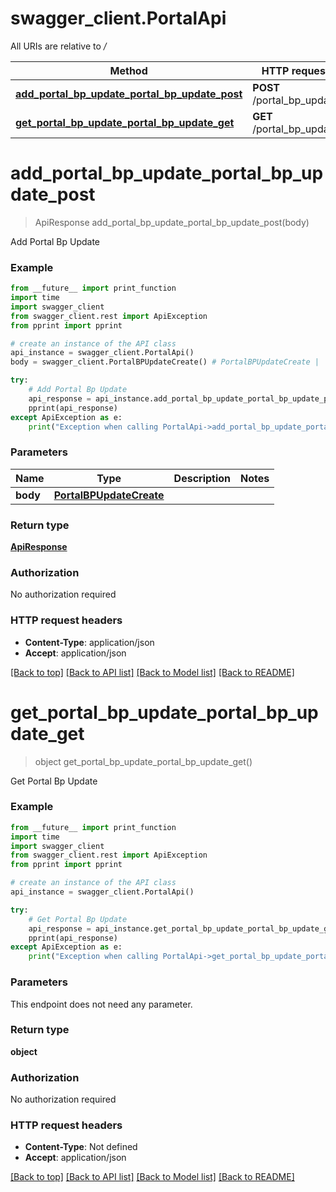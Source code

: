# swagger_client.PortalApi

All URIs are relative to */*

Method | HTTP request | Description
------------- | ------------- | -------------
[**add_portal_bp_update_portal_bp_update_post**](PortalApi.md#add_portal_bp_update_portal_bp_update_post) | **POST** /portal_bp_update | Add Portal Bp Update
[**get_portal_bp_update_portal_bp_update_get**](PortalApi.md#get_portal_bp_update_portal_bp_update_get) | **GET** /portal_bp_update | Get Portal Bp Update

# **add_portal_bp_update_portal_bp_update_post**
> ApiResponse add_portal_bp_update_portal_bp_update_post(body)

Add Portal Bp Update

### Example
```python
from __future__ import print_function
import time
import swagger_client
from swagger_client.rest import ApiException
from pprint import pprint

# create an instance of the API class
api_instance = swagger_client.PortalApi()
body = swagger_client.PortalBPUpdateCreate() # PortalBPUpdateCreate | 

try:
    # Add Portal Bp Update
    api_response = api_instance.add_portal_bp_update_portal_bp_update_post(body)
    pprint(api_response)
except ApiException as e:
    print("Exception when calling PortalApi->add_portal_bp_update_portal_bp_update_post: %s\n" % e)
```

### Parameters

Name | Type | Description  | Notes
------------- | ------------- | ------------- | -------------
 **body** | [**PortalBPUpdateCreate**](PortalBPUpdateCreate.md)|  | 

### Return type

[**ApiResponse**](ApiResponse.md)

### Authorization

No authorization required

### HTTP request headers

 - **Content-Type**: application/json
 - **Accept**: application/json

[[Back to top]](#) [[Back to API list]](../README.md#documentation-for-api-endpoints) [[Back to Model list]](../README.md#documentation-for-models) [[Back to README]](../README.md)

# **get_portal_bp_update_portal_bp_update_get**
> object get_portal_bp_update_portal_bp_update_get()

Get Portal Bp Update

### Example
```python
from __future__ import print_function
import time
import swagger_client
from swagger_client.rest import ApiException
from pprint import pprint

# create an instance of the API class
api_instance = swagger_client.PortalApi()

try:
    # Get Portal Bp Update
    api_response = api_instance.get_portal_bp_update_portal_bp_update_get()
    pprint(api_response)
except ApiException as e:
    print("Exception when calling PortalApi->get_portal_bp_update_portal_bp_update_get: %s\n" % e)
```

### Parameters
This endpoint does not need any parameter.

### Return type

**object**

### Authorization

No authorization required

### HTTP request headers

 - **Content-Type**: Not defined
 - **Accept**: application/json

[[Back to top]](#) [[Back to API list]](../README.md#documentation-for-api-endpoints) [[Back to Model list]](../README.md#documentation-for-models) [[Back to README]](../README.md)

